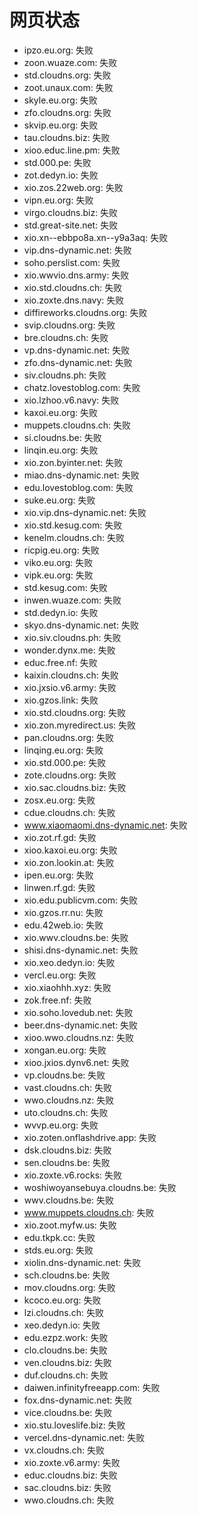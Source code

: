 # 网页状态
- ipzo.eu.org: 失败
- zoon.wuaze.com: 失败
- std.cloudns.org: 失败
- zoot.unaux.com: 失败
- skyle.eu.org: 失败
- zfo.cloudns.org: 失败
- skvip.eu.org: 失败
- tau.cloudns.biz: 失败
- xioo.educ.line.pm: 失败
- std.000.pe: 失败
- zot.dedyn.io: 失败
- xio.zos.22web.org: 失败
- vipn.eu.org: 失败
- virgo.cloudns.biz: 失败
- std.great-site.net: 失败
- xio.xn--ebbpo8a.xn--y9a3aq: 失败
- vip.dns-dynamic.net: 失败
- soho.perslist.com: 失败
- xio.wwvio.dns.army: 失败
- xio.std.cloudns.ch: 失败
- xio.zoxte.dns.navy: 失败
- diffireworks.cloudns.org: 失败
- svip.cloudns.org: 失败
- bre.cloudns.ch: 失败
- vp.dns-dynamic.net: 失败
- zfo.dns-dynamic.net: 失败
- siv.cloudns.ph: 失败
- chatz.lovestoblog.com: 失败
- xio.lzhoo.v6.navy: 失败
- kaxoi.eu.org: 失败
- muppets.cloudns.ch: 失败
- si.cloudns.be: 失败
- linqin.eu.org: 失败
- xio.zon.byinter.net: 失败
- miao.dns-dynamic.net: 失败
- edu.lovestoblog.com: 失败
- suke.eu.org: 失败
- xio.vip.dns-dynamic.net: 失败
- xio.std.kesug.com: 失败
- kenelm.cloudns.ch: 失败
- ricpig.eu.org: 失败
- viko.eu.org: 失败
- vipk.eu.org: 失败
- std.kesug.com: 失败
- inwen.wuaze.com: 失败
- std.dedyn.io: 失败
- skyo.dns-dynamic.net: 失败
- xio.siv.cloudns.ph: 失败
- wonder.dynx.me: 失败
- educ.free.nf: 失败
- kaixin.cloudns.ch: 失败
- xio.jxsio.v6.army: 失败
- xio.gzos.link: 失败
- xio.std.cloudns.org: 失败
- xio.zon.myredirect.us: 失败
- pan.cloudns.org: 失败
- linqing.eu.org: 失败
- xio.std.000.pe: 失败
- zote.cloudns.org: 失败
- xio.sac.cloudns.biz: 失败
- zosx.eu.org: 失败
- cdue.cloudns.ch: 失败
- www.xiaomaomi.dns-dynamic.net: 失败
- xio.zot.rf.gd: 失败
- xioo.kaxoi.eu.org: 失败
- xio.zon.lookin.at: 失败
- ipen.eu.org: 失败
- linwen.rf.gd: 失败
- xio.edu.publicvm.com: 失败
- xio.gzos.rr.nu: 失败
- edu.42web.io: 失败
- xio.wwv.cloudns.be: 失败
- shisi.dns-dynamic.net: 失败
- xio.xeo.dedyn.io: 失败
- vercl.eu.org: 失败
- xio.xiaohhh.xyz: 失败
- zok.free.nf: 失败
- xio.soho.lovedub.net: 失败
- beer.dns-dynamic.net: 失败
- xioo.wwo.cloudns.nz: 失败
- xongan.eu.org: 失败
- xioo.jxios.dynv6.net: 失败
- vp.cloudns.be: 失败
- vast.cloudns.ch: 失败
- wwo.cloudns.nz: 失败
- uto.cloudns.ch: 失败
- wvvp.eu.org: 失败
- xio.zoten.onflashdrive.app: 失败
- dsk.cloudns.biz: 失败
- sen.cloudns.be: 失败
- xio.zoxte.v6.rocks: 失败
- woshiwoyansebuya.cloudns.be: 失败
- wwv.cloudns.be: 失败
- www.muppets.cloudns.ch: 失败
- xio.zoot.myfw.us: 失败
- edu.tkpk.cc: 失败
- stds.eu.org: 失败
- xiolin.dns-dynamic.net: 失败
- sch.cloudns.be: 失败
- mov.cloudns.org: 失败
- kcoco.eu.org: 失败
- lzi.cloudns.ch: 失败
- xeo.dedyn.io: 失败
- edu.ezpz.work: 失败
- clo.cloudns.be: 失败
- ven.cloudns.biz: 失败
- duf.cloudns.ch: 失败
- daiwen.infinityfreeapp.com: 失败
- fox.dns-dynamic.net: 失败
- vice.cloudns.be: 失败
- xio.stu.loveslife.biz: 失败
- vercel.dns-dynamic.net: 失败
- vx.cloudns.ch: 失败
- xio.zoxte.v6.army: 失败
- educ.cloudns.biz: 失败
- sac.cloudns.biz: 失败
- wwo.cloudns.ch: 失败
